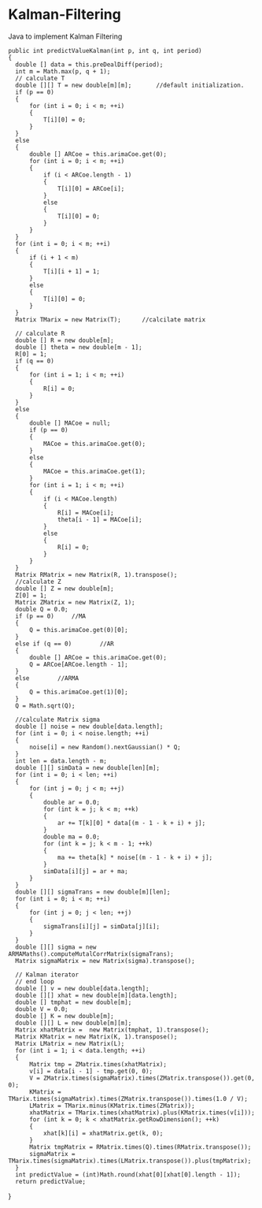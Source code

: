 # Kalman-Filtering
Java to implement Kalman Filtering

    public int predictValueKalman(int p, int q, int period)
    {
      double [] data = this.preDealDiff(period);
      int m = Math.max(p, q + 1);
      // calculate T
      double [][] T = new double[m][m];       //default initialization.
      if (p == 0)
      {
          for (int i = 0; i < m; ++i)
          {
              T[i][0] = 0;
          }
      }
      else
      {
          double [] ARCoe = this.arimaCoe.get(0);
          for (int i = 0; i < m; ++i)
          {
              if (i < ARCoe.length - 1)
              {
                  T[i][0] = ARCoe[i];
              }
              else
              {
                  T[i][0] = 0;
              }
          }
      }
      for (int i = 0; i < m; ++i)
      {
          if (i + 1 < m)
          {
              T[i][i + 1] = 1;
          }
          else
          {
              T[i][0] = 0;
          }
      }
      Matrix TMarix = new Matrix(T);      //calcilate matrix    
      
      // calculate R
      double [] R = new double[m];       
      double [] theta = new double[m - 1];
      R[0] = 1;
      if (q == 0)
      {
          for (int i = 1; i < m; ++i)
          {
              R[i] = 0;
          }
      }
      else
      {
          double [] MACoe = null;
          if (p == 0)
          {
              MACoe = this.arimaCoe.get(0);
          }
          else
          {
              MACoe = this.arimaCoe.get(1);
          }
          for (int i = 1; i < m; ++i)
          {
              if (i < MACoe.length)
              {
                  R[i] = MACoe[i];
                  theta[i - 1] = MACoe[i];
              }
              else
              {
                  R[i] = 0;
              }
          }
      }
      Matrix RMatrix = new Matrix(R, 1).transpose();
      //calculate Z
      double [] Z = new double[m];        
      Z[0] = 1;
      Matrix ZMatrix = new Matrix(Z, 1);
      double Q = 0.0;
      if (p == 0)     //MA
      {
          Q = this.arimaCoe.get(0)[0];
      }
      else if (q == 0)        //AR
      {
          double [] ARCoe = this.arimaCoe.get(0);
          Q = ARCoe[ARCoe.length - 1];
      }
      else        //ARMA
      {
          Q = this.arimaCoe.get(1)[0];
      }
      Q = Math.sqrt(Q);
      
      //calculate Matrix sigma
      double [] noise = new double[data.length];
      for (int i = 0; i < noise.length; ++i)
      {
          noise[i] = new Random().nextGaussian() * Q;
      }
      int len = data.length - m;
      double [][] simData = new double[len][m];
      for (int i = 0; i < len; ++i)
      {
          for (int j = 0; j < m; ++j)
          {
              double ar = 0.0;
              for (int k = j; k < m; ++k)
              {
                  ar += T[k][0] * data[(m - 1 - k + i) + j];
              }
              double ma = 0.0;
              for (int k = j; k < m - 1; ++k)
              {
                  ma += theta[k] * noise[(m - 1 - k + i) + j];
              }
              simData[i][j] = ar + ma;
          }
      }
      double [][] sigmaTrans = new double[m][len];
      for (int i = 0; i < m; ++i)
      {
          for (int j = 0; j < len; ++j)
          {
              sigmaTrans[i][j] = simData[j][i];
          }
      }
      double [][] sigma = new ARMAMaths().computeMutalCorrMatrix(sigmaTrans);
      Matrix sigmaMatrix = new Matrix(sigma).transpose();
      
      // Kalman iterator
      // end loop
      double [] v = new double[data.length];
      double [][] xhat = new double[m][data.length];
      double [] tmphat = new double[m];
      double V = 0.0;
      double [] K = new double[m];
      double [][] L = new double[m][m];
      Matrix xhatMatrix =  new Matrix(tmphat, 1).transpose();
      Matrix KMatrix = new Matrix(K, 1).transpose();
      Matrix LMatrix = new Matrix(L);
      for (int i = 1; i < data.length; ++i)
      {
          Matrix tmp = ZMatrix.times(xhatMatrix);
          v[i] = data[i - 1] - tmp.get(0, 0);
          V = ZMatrix.times(sigmaMatrix).times(ZMatrix.transpose()).get(0, 0);
          KMatrix = TMarix.times(sigmaMatrix).times(ZMatrix.transpose()).times(1.0 / V);
          LMatrix = TMarix.minus(KMatrix.times(ZMatrix));
          xhatMatrix = TMarix.times(xhatMatrix).plus(KMatrix.times(v[i]));
          for (int k = 0; k < xhatMatrix.getRowDimension(); ++k)
          {
              xhat[k][i] = xhatMatrix.get(k, 0);
          }
          Matrix tmpMatrix = RMatrix.times(Q).times(RMatrix.transpose());
          sigmaMatrix = TMarix.times(sigmaMatrix).times(LMatrix.transpose()).plus(tmpMatrix);
      }
      int predictValue = (int)Math.round(xhat[0][xhat[0].length - 1]);
      return predictValue;
  }
